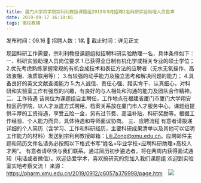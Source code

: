 ```yaml
---
title: 厦门大学药学院宗利利教授课题组2019年9月招聘1名科研实验助理人员启事
date: 2019-09-17 16:10:01
tags: 高校教辅
---
```

发布时间：09.16   🌟   招聘人数：1名   🌈   截止时间：详见正文
<!-- more -->
现因科研工作需要，宗利利教授课题组拟招聘科研实验助理一名，具体条件如下：
一、科研实验助理人员岗位要求
1.已获得全日制有机化学或相关专业的硕士学位；
2.优先考虑熟练掌握常规的有机合成技术和表征方法的应聘者（无水无氧操作、高效液相、液质联用等）；
3.有较强的动手能力及独立思考和解决问题的能力；
4.具备良好的英文文献查阅能力
5.为人诚信、责任心强、踏实肯干、认真细心，对科研和实验室工作有强烈的兴趣，有良好的与人相处和沟通的能力及团队合作精神。
二、工作待遇
该岗位为课题组自主聘任，工作地点在福建省厦门市厦门大学翔安校区药学院，以人才派遣方式聘用，档案关系放在厦门市人才服务中心。课题组提供丰厚的工资待遇，享受五险一金，另有过节费、高温补贴、科研奖励等。根据工作经验、个人能力而异，具体待遇和导师面议协商。
三、应聘流程
有意者请投递详细的个人简历（含学习、工作和科研经历，主要科研成果清单以及其他可以证明工作能力的材料）发送到宗利利教授邮箱：Lili.Zong@xmu.edu.cn。应聘邮件主题和简历文件名请务必按照以下格式书写“姓名+毕业学校+应聘科研助理+高校人才网”。
有意者请尽快与我们联系。通过简历初步遴选者，将在两周内获得面试通知（电话或者微信）。欢迎热爱学术，喜欢搞研究的您加入我们课题组
欢迎到实验室实地考察交流！
来源：
https://pharm.xmu.edu.cn/2019/0912/c6057a376998/page.htm
 
 ![](https://cdn.weiweiblog.cn/20181015134814.png)